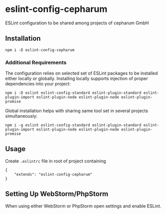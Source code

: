 # eslint-config-cepharum

ESLint configuration to be shared among projects of cepharum GmbH


## Installation

    npm i -D eslint-config-cepharum

### Additional Requirements

The configuration relies on selected set of ESLint packages to be installed either locally or globally. Installing locally supports injection of proper dependencies into your project:

    npm i -D eslint eslint-config-standard eslint-plugin-standard eslint-plugin-import eslint-plugin-node eslint-plugin-node eslint-plugin-promise

Global installation helps with sharing same tool set in several projects simultaneously:

    npm i -g eslint eslint-config-standard eslint-plugin-standard eslint-plugin-import eslint-plugin-node eslint-plugin-node eslint-plugin-promise

## Usage

Create `.eslintrc` file in root of project containing

    {
        "extends": "eslint-config-cepharum"
    }

## Setting Up WebStorm/PhpStorm

When using either WebStorm or PhpStorm open settings and enable ESLint.
